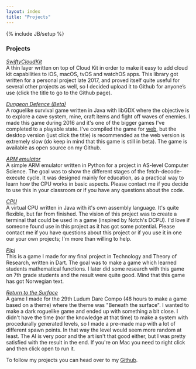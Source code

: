 ```yaml
---
layout: index
title: "Projects"
---
```

{% include JB/setup %}

### **Projects**

<a href="https://github.com/simengangstad/SwiftyCloudKit" target="_blank"><i>SwiftyCloudKit</i></a>
<br>
A thin layer written on top of Cloud Kit in order to make it easy to add cloud kit capabilities to iOS, macOS, tvOS and watchOS apps. This library got written for a personal project late 2017, and proved itself quite useful for several other projects as well, so I decided upload it to Github for anyone’s use  (click the title to go to the Github page).

<a href="resources/Dungeon Defence beta 002.jar" target="_blank"><i>Dungeon Defence (Beta)</i></a>
<br>
A roguelike survival game written in Java with libGDX where the objective is to explore a cave system, mine, craft items and fight off waves of enemies. I made this game during 2016 and it's one of the bigger games I've completed to a playable state. I've compiled the game for <a href="dungeondefence/" target="_blank">web</a>, but the desktop version (just click the title) is recommended as the web version is extremely slow (do keep in mind that this game is still in beta). The game is available as open source on my Github.

<a href="https://github.com/simengangstad/arm-emulator" target="_blank"><i>ARM emulator</i></a>
<br>
A simple ARM emulator written in Python for a project in AS-level Computer Science. The goal was to show the different stages of the fetch-decode-execute cycle. It was designed mainly for education, as a practical way to learn how the CPU works in basic aspects. Please contact me if you decide to use this in your classroom or if you have any questions about the code.

<a href="https://github.com/simengangstad/cpu" target="_blank"><i>CPU</i></a>
<br>
A virtual CPU written in Java with it's own assembly language. It's quite flexible, but far from finished. The vision of this project was to create a terminal that could be used in a game (inspired by Notch's DCPU). I'd love if someone found use in this project as it has got some potential. Please contact me if you have questions about this project or if you use it in one our your own projects; I'm more than willing to help.

<a href="http://simengangstad.github.io/pipi" target="_blank"><i>Pipi</i></a>
<br>
This is a game I made for my final project in Technology and Theory of Research, written in Dart. The goal was to make a game which learned students mathematical functions. I later did some research with this game on 7th grade students and the result were quite good. Mind that this game has got Norwegian text.

<a href="resources/LD29 - Return To The Surface.jar"><i>Return to the Surface</i></a>
<br>
A game I made for the 29th Ludum Dare Compo (48 hours to make a game based on a theme) where the theme was "Beneath the surface". I wanted to make a dark roguelike game and ended up with something a bit close. I didn't have the time (nor the knowledge at that time) to make a system with procedurally generated levels, so I made a pre-made map with a lot of different spawn points. In that way the level would seem more random at least. The AI is very poor and the art isn't that good either, but I was pretty satisfied with the result in the end. If you're on Mac you need to right click and then click open to run it.



To follow my projects you can head over to my <a href="http://github.com/simengangstad" target="_blank">Github</a>.
